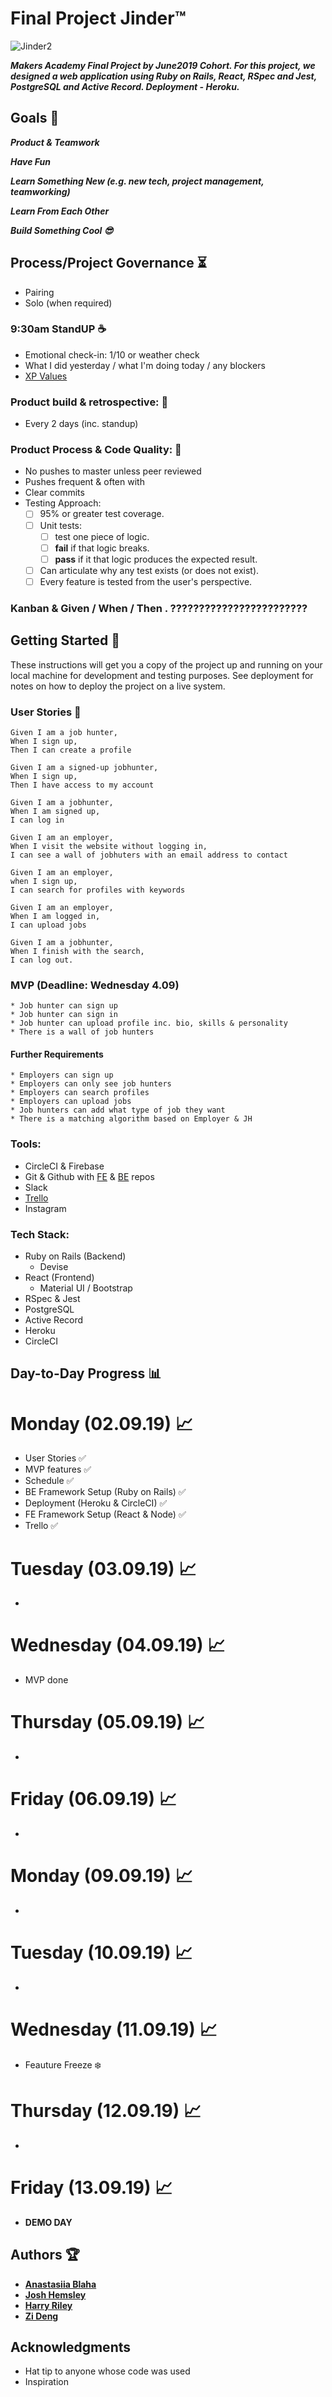 # Final Project Jinder:tm:
![Jinder2](https://user-images.githubusercontent.com/42152431/64133475-22a97a00-cdce-11e9-812b-f6a4924d397f.png)

**_Makers Academy Final Project by June2019 Cohort. For this project, we designed a web application using Ruby on Rails, React, RSpec and Jest, PostgreSQL and Active Record. Deployment - Heroku._**

## Goals :star2:

**_Product & Teamwork_**

**_Have Fun_**

**_Learn Something New (e.g. new tech, project management, teamworking)_**

**_Learn From Each Other_**

**_Build Something Cool :sunglasses:_**

## Process/Project Governance :hourglass_flowing_sand:

- Pairing
- Solo (when required)

### 9:30am StandUP :coffee:

- Emotional check-in: 1/10 or weather check
- What I did yesterday / what I'm doing today / any blockers 
- [XP Values](http://www.extremeprogramming.org/values.html)

### Product build & retrospective: :raised_hands:

 - Every 2 days (inc. standup)

### Product Process & Code Quality: :100:

 - No pushes to master unless peer reviewed
 - Pushes frequent & often with
 - Clear commits
 - Testing Approach:
    - [ ] 95% or greater test coverage.
    - [ ] Unit tests:
       - [ ] test one piece of logic.
       - [ ] __fail__ if that logic breaks.
       - [ ] __pass__ if it that logic produces the expected result.
    - [ ] Can articulate why any test exists (or does not exist).
    - [ ] Every feature is tested from the user's perspective.
 
 ### Kanban & Given / When / Then . ????????????????????????

## Getting Started :runner:

These instructions will get you a copy of the project up and running on your local machine for development and testing purposes. See deployment for notes on how to deploy the project on a live system.


### User Stories :notebook_with_decorative_cover:

```
Given I am a job hunter,
When I sign up,
Then I can create a profile

Given I am a signed-up jobhunter,
When I sign up,
Then I have access to my account

Given I am a jobhunter,
When I am signed up,
I can log in

Given I am an employer,
When I visit the website without logging in,
I can see a wall of jobhuters with an email address to contact

Given I am an employer,
when I sign up,
I can search for profiles with keywords

Given I am an employer,
When I am logged in,
I can upload jobs

Given I am a jobhunter,
When I finish with the search,
I can log out.
```

### MVP (Deadline: Wednesday 4.09) 

```
* Job hunter can sign up
* Job hunter can sign in
* Job hunter can upload profile inc. bio, skills & personality
* There is a wall of job hunters
```

#### Further Requirements

```
* Employers can sign up
* Employers can only see job hunters
* Employers can search profiles
* Employers can upload jobs
* Job hunters can add what type of job they want
* There is a matching algorithm based on Employer & JH
```

### Tools:

- CircleCI & Firebase
- Git & Github with [FE](https://github.com/hjdr/jinder-frontend) & [BE](https://github.com/hemser1/jinder-backend) repos
- Slack
- [Trello](https://trello.com/b/bKBmXk0L/%F0%9F%94%A5%F0%9F%94%A5%F0%9F%94%A5%F0%9F%94%A5%F0%9F%94%A5%F0%9F%94%A5%F0%9F%94%A5)
- Instagram

### Tech Stack:

- Ruby on Rails (Backend)
  - Devise
- React (Frontend)
  - Material UI / Bootstrap
- RSpec & Jest
- PostgreSQL
- Active Record
- Heroku
- CircleCI

## Day-to-Day Progress :bar_chart:

# Monday (02.09.19) :chart_with_upwards_trend:
- User Stories ✅ 
- MVP features ✅
- Schedule ✅
- BE Framework Setup (Ruby on Rails) ✅
- Deployment (Heroku & CircleCI) ✅
- FE Framework Setup (React & Node) ✅
- Trello ✅

# Tuesday (03.09.19) :chart_with_upwards_trend:
-
# Wednesday (04.09.19) :chart_with_upwards_trend:
- MVP done
# Thursday (05.09.19) :chart_with_upwards_trend:
-
# Friday (06.09.19) :chart_with_upwards_trend:
-

# Monday (09.09.19) :chart_with_upwards_trend:
 - 
# Tuesday (10.09.19) :chart_with_upwards_trend:
-
# Wednesday (11.09.19) :chart_with_upwards_trend:
- Feauture Freeze :snowflake:
# Thursday (12.09.19) :chart_with_upwards_trend:
-
# Friday (13.09.19) :chart_with_upwards_trend:
- **DEMO DAY**

## Authors :trophy:

- [**Anastasiia Blaha**](https://github.com/AnastasiiaBlaha)
- [**Josh Hemsley**](https://github.com/hemser1)
- [**Harry Riley**](https://github.com/hjdr)
- [**Zi Deng**](https://github.com/zi-codes) 


## Acknowledgments

* Hat tip to anyone whose code was used
* Inspiration
